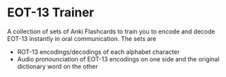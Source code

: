 # EOT-13 Trainer
A collection of sets of Anki Flashcards to train you to encode and decode EOT-13 instantly in oral communication.
The sets are
 * ROT-13 encodings/decodings of each alphabet character
 * Audio pronounciation of EOT-13 encodings on one side and the original dictionary word on the other
